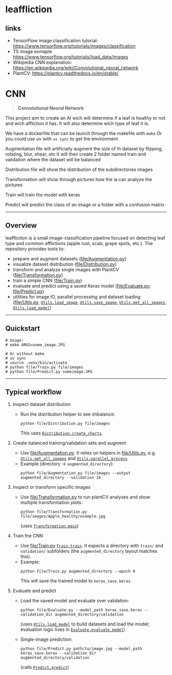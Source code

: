 # leaffliction

## links

- TensorFlow image classification tutorial: https://www.tensorflow.org/tutorials/images/classification
- TS image exmaple https://www.tensorflow.org/tutorials/load_data/images
- Wikipedia CNN explanation: https://en.wikipedia.org/wiki/Convolutional_neural_network
- PlantCV: https://plantcv.readthedocs.io/en/stable/

# CNN

> **Convolutional Neural Network**

This project aim to create an AI wich will determine if a leaf is healthy or not and wich affliction it has.
It will also determine wich type of leaf it is.

We have a dockerfile that can be launch through the makefile with ``make``
Or you could use uv with ``uv sync`` to get the environment

Augmentation file will artificially augment the size of th dataset by flipping, rotating, blur, shear, etc
It will then create 2 folder named train and validation where the dataset will be balanced

Distribution file will show the distribution of the subdirectories images

Transformation will show through pictures how the ia can analyze the pictures

Train will train the model with keras

Predict will predict the class of an image or a folder with a confusion matrix

---

## Overview

leaffliction is a small image-classification pipeline focused on detecting leaf type and common afflictions (apple rust, scab, grape spots, etc.). The repository provides tools to:

- prepare and augment datasets ([file/Augmentation.py](file/Augmentation.py))
- visualize dataset distribution ([file/Distribution.py](file/Distribution.py))
- transform and analyze single images with PlantCV ([file/Transformation.py](file/Transformation.py))
- train a simple CNN ([file/Train.py](file/Train.py))
- evaluate and predict using a saved Keras model ([file/Evaluate.py](file/Evaluate.py); [file/Predict.py](file/Predict.py))
- utilities for image IO, parallel processing and dataset loading ([file/Utils.py](file/Utils.py), [`Utils.load_image`](file/Utils.py), [`Utils.save_image`](file/Utils.py), [`Utils.get_all_images`](file/Utils.py), [`Utils.load_model`](file/Utils.py))

---

## Quickstart

```
# Usage:
# make ARGS=some_image.JPG

# Or without make
# uv sync
# source .venv/bin/activate
# python file/Train.py file/images
# python file/Predict.py someimage.JPG
```

---

## Typical workflow

1. Inspect dataset distribution
   - Run the distribution helper to see imbalance:
     ```
     python file/Distribution.py file/images
     ```
     This uses [`Distribution.create_charts`](file/Distribution.py).

2. Create balanced training/validation sets and augment
   - Use [file/Augmentation.py](file/Augmentation.py). It relies on helpers in [file/Utils.py](file/Utils.py), e.g. [`Utils.get_all_images`](file/Utils.py) and [`Utils.parallel_process`](file/Utils.py).
   - Example (directory -> `augmented_directory`):
     ```
     python file/Augmentation.py file/images --output augmented_directory --validation 16
     ```

3. Inspect or transform specific images
   - Use [file/Transformation.py](file/Transformation.py) to run plantCV analyses and show multiple transformation plots:
     ```
     python file/Transformation.py file/images/Apple_healthy/example.jpg
     ```
     (uses [`Transformation.main`](file/Transformation.py))

4. Train the CNN
   - Use [file/Train.py](file/Train.py) [`Train.train`](file/Train.py). It expects a directory with `train/` and `validation/` subfolders (the `augmented_directory` layout matches this).
   - Example:
     ```
     python file/Train.py augmented_directory --epoch 8
     ```
     This will save the trained model to `keras_save.keras`.

5. Evaluate and predict
   - Load the saved model and evaluate over validation:
     ```
     python file/Evaluate.py --model_path keras_save.keras --validation_dir augmented_directory/validation
     ```
     (uses [`Utils.load_model`](file/Utils.py) to build datasets and load the model; evaluation logic lives in [`Evaluate.evaluate_model`](file/Evaluate.py))

   - Single-image prediction:
     ```
     python file/Predict.py path/to/image.jpg --model_path keras_save.keras --validation_dir augmented_directory/validation
     ```
     (calls [`Predict.predict`](file/Predict.py))
